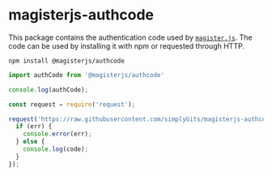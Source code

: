 # magisterjs-authcode

This package contains the authentication code used by [`magister.js`](https://github.com/simplyGits/MagisterJS).
The code can be used by installing it with npm or requested through HTTP.

`npm install @magisterjs/authcode`

```js
import authCode from '@magisterjs/authcode'

console.log(authCode);
```

```js
const request = require('request');

request('https://raw.githubusercontent.com/simplyGits/magisterjs-authcode/master/code.json', { json: true }, (err, res, code) => {
  if (err) {
    console.error(err);
  } else {
    console.log(code);
  }
});
```
